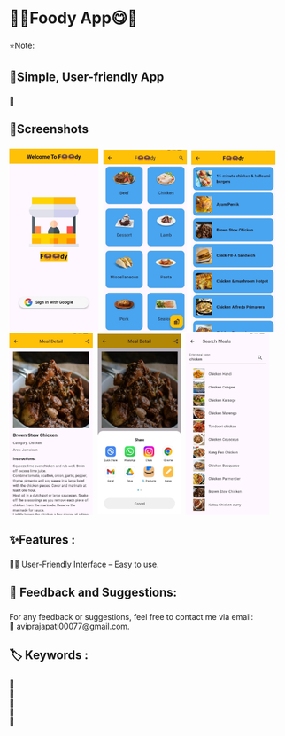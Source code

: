 <h1 align="left">🍩😋Foody App😋🍩</h1>

###

<p align="left">⭐Note:</p>

###

<h2 align="left">📱Simple, User-friendly App</h2>

###

<p align="left">📲</p>

###

<h2 align="left">📸Screenshots</h2>


###


<kbd>
  <img  src="https://github.com/avi-prajapati/Foody-App/blob/master/screenshot/1.jpeg" width=32% height=30%/>
  <img  src="https://github.com/avi-prajapati/Foody-App/blob/master/screenshot/2.jpeg" width=30% height=30%/>
  <img  src="https://github.com/avi-prajapati/Foody-App/blob/master/screenshot/3.jpeg" width=30% height=30%/>
  <img  src="https://github.com/avi-prajapati/Foody-App/blob/master/screenshot/4.jpeg" width=30% height=30%/>
  <img  src="https://github.com/avi-prajapati/Foody-App/blob/master/screenshot/5.jpeg" width=30% height=30%/>
  <img  src="https://github.com/avi-prajapati/Foody-App/blob/master/screenshot/6.jpeg" width=30% height=30%/>
 
</kbd>

###

<h2 align="left">✨Features :</h2>

###

<p align="left">👩‍🏫 User-Friendly Interface – Easy to use.</p>

###

<h2 align="left">💬 Feedback and Suggestions:</h2>

###

<p align="left">For any feedback or suggestions, feel free to contact me via email:<br>📧 aviprajapati00077@gmail.com.</p>

###

<h2 align="left">🏷️ Keywords :</h2>

###

<p align="left">🔸<br>🔸<br>🔸<br>🔸<br>🔸</p>

###
